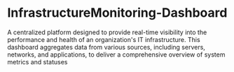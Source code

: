 # InfrastructureMonitoring-Dashboard
A centralized platform designed to provide real-time visibility into the performance and health of an organization's IT infrastructure. This dashboard aggregates data from various sources, including servers, networks, and applications, to deliver a comprehensive overview of system metrics and statuses

